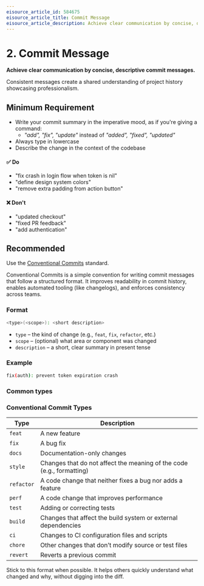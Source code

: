 ```yaml
---
eisource_article_id: 584675
eisource_article_title: Commit Message
eisource_article_description: Achieve clear communication by concise, descriptive commit messages.
---
```


# 2. Commit Message

**Achieve clear communication by concise, descriptive commit messages.**

Consistent messages create a shared understanding of project history showcasing professionalism.

## Minimum Requirement

- Write your commit summary in the imperative mood, as if you're giving a command:
  - _"add", "fix", "update"_ instead of _"added", "fixed", "updated"_
- Always type in lowercase
- Describe the change in the context of the codebase

#### ✅ Do

- "fix crash in login flow when token is nil"
- "define design system colors"
- "remove extra padding from action button"

#### ❌ Don't

- "updated checkout"
- "fixed PR feedback"
- "add authentication"

## Recommended

Use the [Conventional Commits](https://www.conventionalcommits.org/en/v1.0.0/) standard.

Conventional Commits is a simple convention for writing commit messages that follow a structured format.
It improves readability in commit history, enables automated tooling (like changelogs), and enforces consistency across teams.

### Format

```sh
<type>(<scope>): <short description>
```

- `type` – the kind of change (e.g., `feat`, `fix`, `refactor`, etc.)
- `scope` – (optional) what area or component was changed
- `description` – a short, clear summary in present tense

### Example

```sh
fix(auth): prevent token expiration crash
```

### Common types

### Conventional Commit Types

| Type      | Description                                                         |
|-----------|---------------------------------------------------------------------|
| `feat`    | A new feature                                                       |
| `fix`     | A bug fix                                                           |
| `docs`    | Documentation-only changes                                          |
| `style`   | Changes that do not affect the meaning of the code (e.g., formatting) |
| `refactor`| A code change that neither fixes a bug nor adds a feature          |
| `perf`    | A code change that improves performance                            |
| `test`    | Adding or correcting tests                                          |
| `build`   | Changes that affect the build system or external dependencies      |
| `ci`      | Changes to CI configuration files and scripts                      |
| `chore`   | Other changes that don’t modify source or test files               |
| `revert`  | Reverts a previous commit                                           |

Stick to this format when possible. It helps others quickly understand what changed and why, without digging into the diff.
